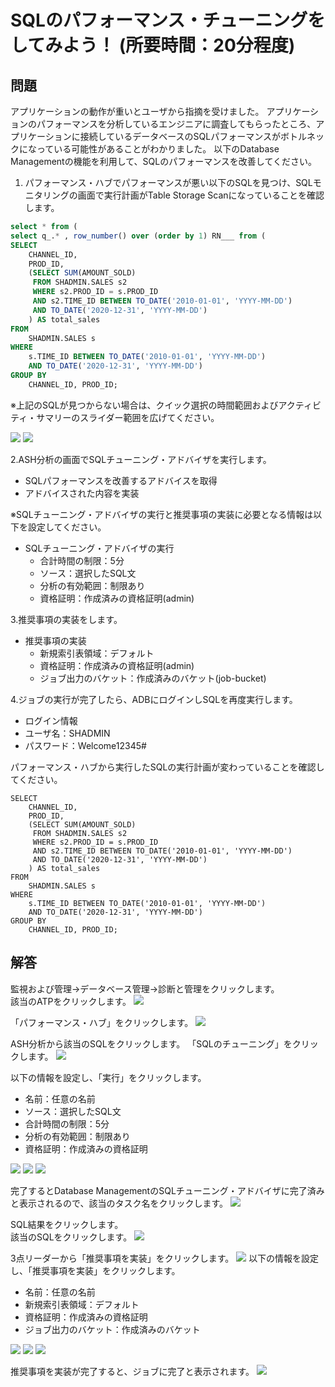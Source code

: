 # SQLのパフォーマンス・チューニングをしてみよう！ (所要時間：20分程度)


## 問題
アプリケーションの動作が重いとユーザから指摘を受けました。
アプリケーションのパフォーマンスを分析しているエンジニアに調査してもらったところ、アプリケーションに接続しているデータベースのSQLパフォーマンスがボトルネックになっている可能性があることがわかりました。
以下のDatabase Managementの機能を利用して、SQLのパフォーマンスを改善してください。

1. パフォーマンス・ハブでパフォーマンスが悪い以下のSQLを見つけ、SQLモニタリングの画面で実行計画がTable Storage Scanになっていることを確認します。

```パフォーマンスの悪い.sql
select * from (
select q_.* , row_number() over (order by 1) RN___ from (
SELECT 
    CHANNEL_ID, 
    PROD_ID, 
    (SELECT SUM(AMOUNT_SOLD) 
     FROM SHADMIN.SALES s2 
     WHERE s2.PROD_ID = s.PROD_ID 
     AND s2.TIME_ID BETWEEN TO_DATE('2010-01-01', 'YYYY-MM-DD') 
     AND TO_DATE('2020-12-31', 'YYYY-MM-DD')
    ) AS total_sales
FROM 
    SHADMIN.SALES s
WHERE 
    s.TIME_ID BETWEEN TO_DATE('2010-01-01', 'YYYY-MM-DD') 
    AND TO_DATE('2020-12-31', 'YYYY-MM-DD')
GROUP BY 
    CHANNEL_ID, PROD_ID;
```



※上記のSQLが見つからない場合は、クイック選択の時間範囲およびアクティビティ・サマリーのスライダー範囲を広げてください。

![](images/DB-SQL/DB-SQL001.png "")
![](images/DB-SQL/DB-SQL000.png "")


2.ASH分析の画面でSQLチューニング・アドバイザを実行します。
   - SQLパフォーマンスを改善するアドバイスを取得
   - アドバイスされた内容を実装


※SQLチューニング・アドバイザの実行と推奨事項の実装に必要となる情報は以下を設定してください。<br>
 - SQLチューニング・アドバイザの実行
   - 合計時間の制限：5分
   - ソース：選択したSQL文
   - 分析の有効範囲：制限あり
   - 資格証明：作成済みの資格証明(admin)
  
3.推奨事項の実装をします。

 - 推奨事項の実装
   - 新規索引表領域：デフォルト
   - 資格証明：作成済みの資格証明(admin)
   - ジョブ出力のバケット：作成済みのバケット(job-bucket)
  
4.ジョブの実行が完了したら、ADBにログインしSQLを再度実行します。

 - ログイン情報
  - ユーザ名：SHADMIN
  - パスワード：Welcome12345#



パフォーマンス・ハブから実行したSQLの実行計画が変わっていることを確認してください。
```
SELECT 
    CHANNEL_ID, 
    PROD_ID, 
    (SELECT SUM(AMOUNT_SOLD) 
     FROM SHADMIN.SALES s2 
     WHERE s2.PROD_ID = s.PROD_ID 
     AND s2.TIME_ID BETWEEN TO_DATE('2010-01-01', 'YYYY-MM-DD') 
     AND TO_DATE('2020-12-31', 'YYYY-MM-DD')
    ) AS total_sales
FROM 
    SHADMIN.SALES s
WHERE 
    s.TIME_ID BETWEEN TO_DATE('2010-01-01', 'YYYY-MM-DD') 
    AND TO_DATE('2020-12-31', 'YYYY-MM-DD')
GROUP BY 
    CHANNEL_ID, PROD_ID;
```


## 解答
監視および管理→データベース管理→診断と管理をクリックします。<br>
該当のATPをクリックします。
![](images/DB-SQL/DB-SQL00.png "")

「パフォーマンス・ハブ」をクリックします。
![](images/DB-SQL/DB-SQL01.png "")

ASH分析から該当のSQLをクリックします。
「SQLのチューニング」をクリックします。
![](images/DB-SQL/DB-SQL02.png "")

以下の情報を設定し、「実行」をクリックします。
 - 名前：任意の名前
 - ソース：選択したSQL文
 - 合計時間の制限：5分
 - 分析の有効範囲：制限あり
 - 資格証明：作成済みの資格証明

![](images/DB-SQL/DB-SQL03.png "")
![](images/DB-SQL/DB-SQL04.png "")
![](images/DB-SQL/DB-SQL05.png "")

完了するとDatabase ManagementのSQLチューニング・アドバイザに完了済みと表示されるので、該当のタスク名をクリックします。
![](images/DB-SQL/DB-SQL06.png "")

SQL結果をクリックします。<br>
該当のSQLをクリックします。
![](images/DB-SQL/DB-SQL07.png "")

3点リーダーから「推奨事項を実装」をクリックします。
![](images/DB-SQL/DB-SQL08.png "")
以下の情報を設定し、「推奨事項を実装」をクリックします。
 - 名前：任意の名前
 - 新規索引表領域：デフォルト
 - 資格証明：作成済みの資格証明
 - ジョブ出力のバケット：作成済みのバケット

![](images/DB-SQL/DB-SQL09.png "")
![](images/DB-SQL/DB-SQL10.png "")
![](images/DB-SQL/DB-SQL11.png "")

推奨事項を実装が完了すると、ジョブに完了と表示されます。
![](images/DB-SQL/DB-SQL12.png "")












